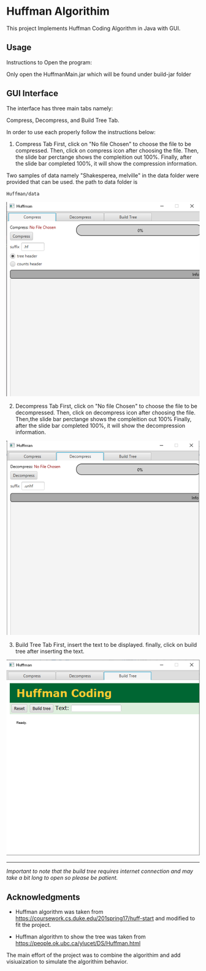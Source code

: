 
# Huffman Algorithim

This project Implements Huffman Coding Algorithm in Java with GUI.

## Usage

Instructions to Open the program:

Only open the HuffmanMain.jar which will be found under build-jar folder


## GUI Interface

The interface has three main tabs namely:

Compress, Decompress, and Build Tree Tab.

In order to use each properly follow the instructions below:


1. Compress Tab
   First, click on "No file Chosen" to choose the file to be compressed. Then, click on compress icon after choosing the file. Then, the slide bar perctange shows the compleition out 100%. Finally, after the slide bar completed 100%, it will show the compression information.

  Two samples of data namely "Shakesperea, melville" in the data folder were provided that can be used.
  the path to data folder is 
  
  ```
  Huffman/data
  ```
  

![alt text](gui/../gui-image/compress-tab.png)

2. Decompress Tab
    First, click on "No file Chosen" to choose the file to be decompressed. Then, click on decompress icon after choosing the file. Then,the slide bar perctange shows the compleition out 100%
    Finally, after the slide bar completed 100%, it will show the decompression information.

![alt text](gui/../gui-image/decompress-tab.png)

3. Build Tree Tab
    First, insert the text to be displayed.
    finally, click on build tree after inserting the text.

![alt text](gui/../gui-image/buildtree-tab.png)

---

*Important to note that the build tree requires internet connection and may take a bit long to open so please be patient.*


## Acknowledgments

- Huffman algorithm was taken from https://coursework.cs.duke.edu/201spring17/huff-start and modified to fit the project.

- Huffman algorithm to show the tree was taken from https://people.ok.ubc.ca/ylucet/DS/Huffman.html 

The main effort of the project was to combine the algorithim and add visiuaization to simulate the algorithim behavior.


